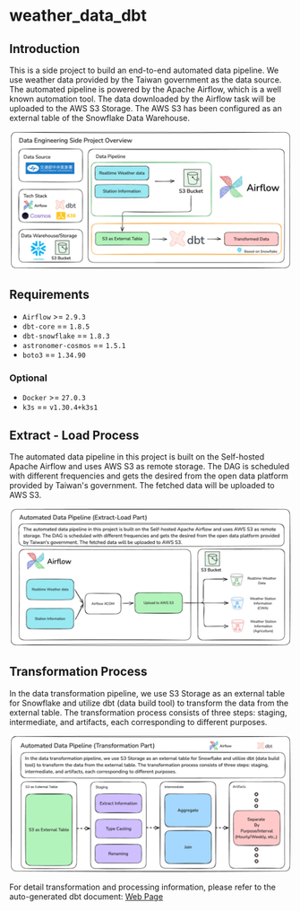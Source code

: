 # weather_data_dbt

## Introduction

This is a side project to build an end-to-end automated data pipeline. We use weather data provided by the Taiwan government as the data source. The automated pipeline is powered by the Apache Airflow, which is a well known automation tool. The data downloaded by the Airflow task will be uploaded to the AWS S3 Storage. The AWS S3 has been configured as an external table of the Snowflake Data Warehouse.

![Overview](./images/en/project_overview_en.jpg)

## Requirements

* `Airflow` >= `2.9.3`
* `dbt-core` == `1.8.5`
* `dbt-snowflake` == `1.8.3`
* `astronomer-cosmos` == `1.5.1`
* `boto3` == `1.34.90`

### Optional

* `Docker` >= `27.0.3`
* `k3s` == `v1.30.4+k3s1`

## Extract - Load Process

The automated data pipeline in this project is built on the Self-hosted Apache Airflow and uses AWS S3 as remote storage. The DAG is scheduled with different frequencies and gets the desired from the open data platform provided by Taiwan's government. The fetched data will be uploaded to AWS S3.

![Extract-Load](./images/en/extract_load_en.jpg)

## Transformation Process

In the data transformation pipeline, we use S3 Storage as an external table for Snowflake and utilize dbt (data build tool) to transform the data from the external table. The transformation process consists of three steps: staging, intermediate, and artifacts, each corresponding to different purposes.

![Transformation](./images/en/transformation_en.jpg)

For detail transformation and processing information, please refer to the auto-generated dbt document: [Web Page](https://davidho27941.github.io/weather_data_dbt/#!/overview)